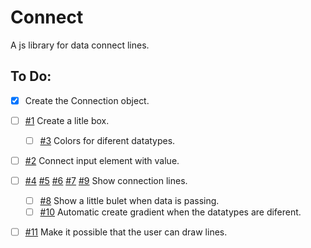 # Connect
A js library for data connect lines.

## To Do:

- [x] Create the Connection object.
- [ ] [#1](../../issues/1) Create a litle box.
  - [ ] [#3](../../issues/3) Colors for diferent datatypes.
- [ ] [#2](../../issues/2) Connect input element with value.
- [ ] [#4](../../issues/4) [#5](../../issues/5) [#6](../../issues/6) [#7](../../issues/7) [#9](../../issues/9) Show connection lines.
  - [ ] [#8](../../issues/8) Show a little bulet when data is passing.
  - [ ] [#10](../../issues/10) Automatic create gradient when the datatypes are diferent.
- [ ] [#11](../../issues/11) Make it possible that the user can draw lines.

